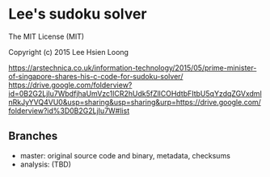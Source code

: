 # Lee's sudoku solver

The MIT License (MIT)

Copyright (c) 2015 Lee Hsien Loong

https://arstechnica.co.uk/information-technology/2015/05/prime-minister-of-singapore-shares-his-c-code-for-sudoku-solver/
https://drive.google.com/folderview?id=0B2G2LjIu7WbdfjhaUmVzc1lCR2hUdk5fZllCOHdtbFItbU5qYzdqZGVxdmlnRkJyYVQ4VU0&usp=sharing&usp=sharing&urp=https://drive.google.com/folderview?id%3D0B2G2LjIu7W#list

## Branches
* master: original source code and binary, metadata, checksums
* analysis: (TBD)
